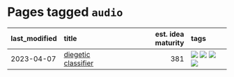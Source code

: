 # Pages tagged `audio`

|last_modified|title|est. idea maturity|tags
|:---|:---|---:|:---|
|2023-04-07|[diegetic classifier](../diegetic-classifier.md)|381|[![](https://img.shields.io/badge/tag-audio-6a13a1)](../tags/audio.md) [![](https://img.shields.io/badge/tag-classification-7fafe1)](../tags/classification.md) [![](https://img.shields.io/badge/tag-experimental-1614f8)](../tags/experimental.md) [![](https://img.shields.io/badge/tag-text2audio-7385b0)](../tags/text2audio.md)|